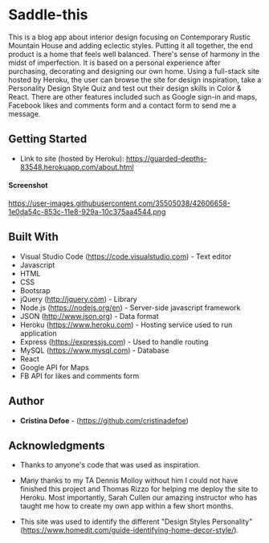 # Saddle-this

This is a blog app about interior design focusing on Contemporary Rustic Mountain House and adding eclectic styles. Putting it all together, the end product is a home that feels well balanced. There's sense of harmony in the midst of imperfection. It is based on a personal experience after purchasing, decorating and designing our own home. Using a full-stack site hosted by Heroku, the user can browse the site for design inspiration, take a Personality Design Style Quiz and test out their design skills in Color & React. There are other features included such as Google sign-in and maps, Facebook likes and comments form and a contact form to send me a message.

## Getting Started

* Link to site (hosted by Heroku): https://guarded-depths-83548.herokuapp.com/about.html

#### Screenshot

https://user-images.githubusercontent.com/35505038/42606658-1e0da54c-853c-11e8-929a-10c375aa4544.png

## Built With

* Visual Studio Code (https://code.visualstudio.com) - Text editor
* Javascript 
* HTML
* CSS
* Bootsrap
* jQuery (http://jquery.com) - Library
* Node.js (https://nodejs.org/en) - Server-side javascript framework
* JSON (http://www.json.org) - Data format 
* Heroku (https://www.heroku.com) - Hosting service used to run application
* Express (https://expressjs.com) - Used to handle routing
* MySQL (https://www.mysql.com) - Database
* React
* Google API for Maps
* FB API for likes and comments form

## Author

* **Cristina Defoe** - (https://github.com/cristinadefoe)

## Acknowledgments

* Thanks to anyone's code that was used as inspiration.

* Many thanks to my TA Dennis Molloy without him I could not have finished this project and Thomas Rizzo for helping me deploy the site to Heroku. Most importantly, Sarah Cullen our amazing instructor who has taught me how to create my own app within a few short months. 

* This site was used to identify the different "Design Styles Personality" (https://www.homedit.com/guide-identifying-home-decor-style/).
